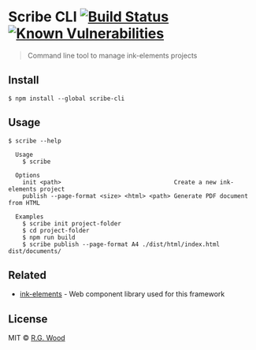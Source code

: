 # Scribe CLI [![Build Status](https://travis-ci.org/rg-wood/scribe-cli.svg?branch=master)](https://travis-ci.org/rg-wood/scribe-cli) [![Known Vulnerabilities](https://snyk.io/test/github/rg-wood/scribe-cli/badge.svg?targetFile=package.json)](https://snyk.io/test/github/rg-wood/scribe-cli?targetFile=package.json)

> Command line tool to manage ink-elements projects

## Install

```
$ npm install --global scribe-cli
```

## Usage

```
$ scribe --help

  Usage
    $ scribe

  Options
    init <path>                                Create a new ink-elements project
    publish --page-format <size> <html> <path> Generate PDF document from HTML

  Examples
    $ scribe init project-folder
    $ cd project-folder
    $ npm run build
    $ scribe publish --page-format A4 ./dist/html/index.html dist/documents/
```

## Related

- [ink-elements](https://github.com/rgladwell/ink-elements) - Web component library used for this framework

## License

MIT © [R.G. Wood](https://grislyeye.com)
